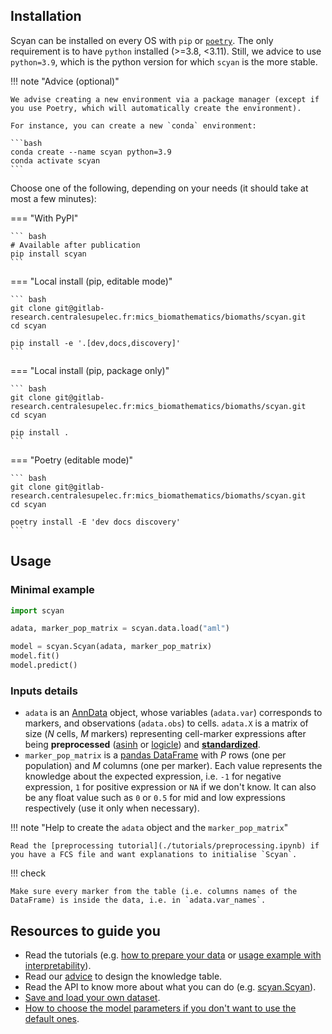 ## Installation

Scyan can be installed on every OS with `pip` or [`poetry`](https://python-poetry.org/docs/).
The only requirement is to have `python` installed (>=3.8, <3.11). Still, we advice to use `python=3.9`, which is the python version for which `scyan` is the more stable.

!!! note "Advice (optional)"

    We advise creating a new environment via a package manager (except if you use Poetry, which will automatically create the environment).

    For instance, you can create a new `conda` environment:

    ```bash
    conda create --name scyan python=3.9
    conda activate scyan
    ```

Choose one of the following, depending on your needs (it should take at most a few minutes):

=== "With PyPI"

    ``` bash
    # Available after publication
    pip install scyan
    ```

=== "Local install (pip, editable mode)"

    ``` bash
    git clone git@gitlab-research.centralesupelec.fr:mics_biomathematics/biomaths/scyan.git
    cd scyan

    pip install -e '.[dev,docs,discovery]'
    ```

=== "Local install (pip, package only)"

    ``` bash
    git clone git@gitlab-research.centralesupelec.fr:mics_biomathematics/biomaths/scyan.git
    cd scyan

    pip install .
    ```

=== "Poetry (editable mode)"

    ``` bash
    git clone git@gitlab-research.centralesupelec.fr:mics_biomathematics/biomaths/scyan.git
    cd scyan

    poetry install -E 'dev docs discovery'
    ```

## Usage

### Minimal example

```py
import scyan

adata, marker_pop_matrix = scyan.data.load("aml")

model = scyan.Scyan(adata, marker_pop_matrix)
model.fit()
model.predict()
```

### Inputs details

- `adata` is an [AnnData](https://anndata.readthedocs.io/en/latest/) object, whose variables (`adata.var`) corresponds to markers, and observations (`adata.obs`) to cells. `adata.X` is a matrix of size ($N$ cells, $M$ markers) representing cell-marker expressions after being **preprocessed** ([asinh](./api/asinh.md) or [logicle](./api/auto_logicle.md)) and [**standardized**](./api/scale.md).
- `marker_pop_matrix` is a [pandas DataFrame](https://pandas.pydata.org/) with $P$ rows (one per population) and $M$ columns (one per marker). Each value represents the knowledge about the expected expression, i.e. `-1` for negative expression, `1` for positive expression or `NA` if we don't know. It can also be any float value such as `0` or `0.5` for mid and low expressions respectively (use it only when necessary).

!!! note "Help to create the `adata` object and the `marker_pop_matrix`"

    Read the [preprocessing tutorial](./tutorials/preprocessing.ipynb) if you have a FCS file and want explanations to initialise `Scyan`.

!!! check

    Make sure every marker from the table (i.e. columns names of the DataFrame) is inside the data, i.e. in `adata.var_names`.

## Resources to guide you

- Read the tutorials (e.g. [how to prepare your data](./tutorials/preprocessing.ipynb) or [usage example with interpretability](./tutorials/usage.ipynb)).
- Read our [advice](./advanced/advice.md) to design the knowledge table.
- Read the API to know more about what you can do (e.g. [scyan.Scyan](./api/model.md)).
- [Save and load your own dataset](./advanced/data.md).
- [How to choose the model parameters if you don't want to use the default ones](./advanced/parameters.md).
